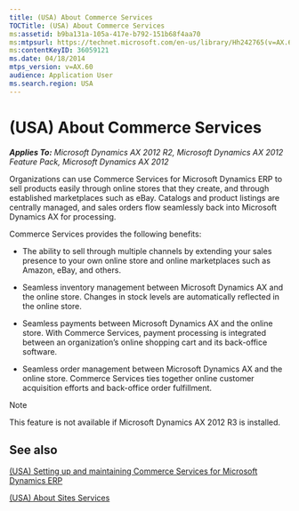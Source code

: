 ```yaml
---
title: (USA) About Commerce Services
TOCTitle: (USA) About Commerce Services
ms:assetid: b9ba131a-105a-417e-b792-151b68f4aa70
ms:mtpsurl: https://technet.microsoft.com/en-us/library/Hh242765(v=AX.60)
ms:contentKeyID: 36059121
ms.date: 04/18/2014
mtps_version: v=AX.60
audience: Application User
ms.search.region: USA
---
```


# (USA) About Commerce Services 


_**Applies To:** Microsoft Dynamics AX 2012 R2, Microsoft Dynamics AX 2012 Feature Pack, Microsoft Dynamics AX 2012_

Organizations can use Commerce Services for Microsoft Dynamics ERP to sell products easily through online stores that they create, and through established marketplaces such as eBay. Catalogs and product listings are centrally managed, and sales orders flow seamlessly back into Microsoft Dynamics AX for processing.

Commerce Services provides the following benefits:

  - The ability to sell through multiple channels by extending your sales presence to your own online store and online marketplaces such as Amazon, eBay, and others.

  - Seamless inventory management between Microsoft Dynamics AX and the online store. Changes in stock levels are automatically reflected in the online store.

  - Seamless payments between Microsoft Dynamics AX and the online store. With Commerce Services, payment processing is integrated between an organization’s online shopping cart and its back-office software.

  - Seamless order management between Microsoft Dynamics AX and the online store. Commerce Services ties together online customer acquisition efforts and back-office order fulfillment.


> [!NOTE]
> <P>This feature is not available if Microsoft Dynamics AX 2012 R3 is installed.</P>



## See also

[(USA) Setting up and maintaining Commerce Services for Microsoft Dynamics ERP](usa-setting-up-and-maintaining-commerce-services-for-microsoft-dynamics-erp.md)

[(USA) About Sites Services](usa-about-sites-services.md)

  


